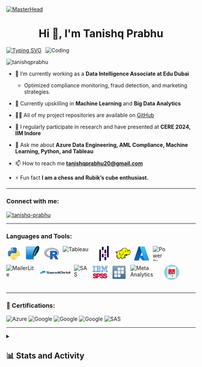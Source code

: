 [![MasterHead](https://visme.co/blog/wp-content/uploads/2019/10/animated-presentation-software-header.gif)]()

<h1 align="center">Hi 👋, I'm Tanishq Prabhu</h1>
<a href="https://git.io/typing-svg"><img src="https://readme-typing-svg.demolab.com?font=Sixtyfour&size=31&pause=1000&color=8149FF&background=6E40FF00&center=true&vCenter=true&width=2450&height=125&lines=Data+Intelligence+Associate+and+Azure+Data+Engineer;Specializing+in+AML%2C+Cybersecurity%2C+and+Risk+management;Expertise+in+Python%2C+SQL%2C+R%2C+and+advanced+analytics+tools+like+Tableau+and+SAS" alt="Typing SVG" /></a>
<img align="right" alt="Coding" width="400" src="https://miro.medium.com/max/680/0*7Q3yvSIv_t0ioJ-Z.gif"/>

<p align="left"> <img src="https://komarev.com/ghpvc/?username=tanishqprabhu&label=Profile%20views&color=0e75b6&style=flat" alt="tanishqprabhu" /> </p>

- 🔭 I’m currently working as a **Data Intelligence Associate at Edu Dubai** 
  - Optimized compliance monitoring, fraud detection, and marketing strategies.

- 🌱 Currently upskilling in **Machine Learning** and **Big Data Analytics**

- 👨‍💻 All of my project repositories are available on [GitHub](https://github.com/your-github-username)

- 📝 I regularly participate in research and have presented at **CERE 2024, IIM Indore**

- 💬 Ask me about **Azure Data Engineering, AML Compliance, Machine Learning, Python, and Tableau**

- 📫 How to reach me **tanishqprabhu20@gmail.com**

- ⚡ Fun fact **I am a chess and Rubik’s cube enthusiast.**

---

<h3 align="left">Connect with me:</h3>
<p align="left">
<a href="https://linkedin.com/in/your-linkedin-profile" target="blank"><img align="center" src="https://raw.githubusercontent.com/rahuldkjain/github-profile-readme-generator/master/src/images/icons/Social/linked-in-alt.svg" alt="tanishq-prabhu" height="30" width="40" /></a>
</p>

---

<h3 align="left">Languages and Tools:</h3>
<p align="left" style="display: flex; flex-wrap: wrap; gap: 10px;">
  <img src="https://raw.githubusercontent.com/devicons/devicon/master/icons/python/python-original.svg" alt="Python" width="40" height="40"/>
  <img src="https://raw.githubusercontent.com/devicons/devicon/master/icons/sqlite/sqlite-original.svg" alt="SQL" width="40" height="40"/>
  <img src="https://raw.githubusercontent.com/devicons/devicon/master/icons/r/r-original.svg" alt="R" width="40" height="40"/>
  <img src="https://upload.wikimedia.org/wikipedia/commons/4/4b/Tableau_Logo.png" alt="Tableau" width="80" height="40"/>
  <img src="https://raw.githubusercontent.com/devicons/devicon/master/icons/pandas/pandas-original.svg" alt="Pandas" width="40" height="40"/>
  <img src="https://raw.githubusercontent.com/devicons/devicon/master/icons/hadoop/hadoop-original.svg" alt="Hadoop" width="40" height="40"/>
  <img src="https://raw.githubusercontent.com/devicons/devicon/master/icons/azure/azure-original.svg" alt="Azure" width="40" height="40"/>
  <img src="https://upload.wikimedia.org/wikipedia/commons/c/cf/New_Power_BI_Logo.svg" alt="Power BI" width="40" height="40"/>
  <img src="https://upload.wikimedia.org/wikipedia/commons/5/5e/MailerLite_Logo.svg" alt="MailerLite" width="80" height="60"/>
  <img src="https://github.com/tanishq-ctrl/tanishq-ctrl/blob/main/sendgrid-svgrepo-com.svg" alt="SendGrid" width="80" height="40"/>
  <img src="https://upload.wikimedia.org/wikipedia/commons/1/10/SAS_logo_horiz.svg" alt="SAS" width="40" height="40"/>
  <img src="https://raw.githubusercontent.com/devicons/devicon/master/icons/spss/spss-original.svg" alt="SPSS" width="40" height="40"/>
  <img src="https://github.com/tanishq-ctrl/tanishq-ctrl/blob/main/stata-svgrepo-com.svg" alt="Stata" width="40" height="40"/>
  <img src="https://upload.wikimedia.org/wikipedia/commons/7/7b/Meta_Platforms_Inc._logo.svg" alt="Meta Analytics" width="80" height="40"/>
  <img src="https://github.com/tanishq-ctrl/tanishq-ctrl/blob/main/statistics-youtube-svgrepo-com.svg" alt="YouTube Analytics" width="40" height="40"/>
</p>


---

### 🔖 Certifications:
<p align="left">
  <img src="https://www.datahai.co.uk/wp-content/uploads/2021/05/azure-data-engineer-associate-600x600-1.png" alt="Azure" width="50" height="50"/>
  <img src="https://images.credly.com/size/680x680/images/7abb071f-772a-46fe-a899-5a11699a62dc/GCC_badge_DA_1000x1000.png" alt="Google" width="50" height="50"/>
  <img src="https://images.credly.com/size/680x680/images/a34119f2-402f-4443-8555-ccfe2520f1df/GCC_badge_PGM_1000x1000.png" alt="Google" width="50" height="50"/>
  <img src="https://images.credly.com/size/680x680/images/941fa490-a052-46ae-beff-1ac8e55c117f/image.png" alt="Google" width="50" height="50"/>
  <img src="https://www.sas.com/ro_ro/training/programs/sas-digital-badges/_jcr_content/par/styledcontainer_ac44/par/styledcontainer_21ef/par/image.img.png/1513081715543.png" alt="SAS" width="50" height="50"/>
</p>

---

<details> 
  <summary><h2>📊 Stats and Activity</h2></summary>

  <h3>🔥 Streak Stats</h3>

  <!-- GitHub Readme Streak Stats - https://github.com/DenverCoder1/github-readme-streak-stats -->
  <p>
    <a href="https://github.com/DenverCoder1/github-readme-streak-stats">
      <!-- Use https://streak-stats.demolab.com or self-host with your own Vercel app - visit https://git.io/streak-stats for instructions -->
      <img title="🔥 Get streak stats for your profile at git.io/streak-stats" alt="tanishq-ctrl's streak" src="https://github-readme-streak-stats-eight.vercel.app/?user=tanishq-ctrl&theme=monokai-metallian&hide_border=true&short_numbers=true"/>
    </a>
    <p>🔥 Get streak stats for your profile at <a href="https://git.io/streak-stats">git.io/streak-stats</a></p>
  </p>

  <h3>💻 GitHub Profile Stats</h3>

  <!-- https://github.com/anuraghazra/github-readme-stats -->

  <a href="https://github.com/anuraghazra/github-readme-stats"><img alt="tanishq-ctrl's Github Stats" src="https://denvercoder1-github-readme-stats.vercel.app/api/?username=tanishq-ctrl&show_icons=true&include_all_commits=true&count_private=true&theme=react&hide_border=true&bg_color=1F222E&title_color=F85D7F&icon_color=F8D866" height="192px"/></a>
  <a href="https://github.com/anuraghazra/github-readme-stats"><img alt="tanishq-ctrl's Top Languages" src="https://denvercoder1-github-readme-stats.vercel.app/api/top-langs/?username=tanishq-ctrl&langs_count=8&layout=compact&theme=react&hide_border=true&bg_color=1F222E&title_color=F85D7F&icon_color=F8D866&hide=Jupyter%20Notebook,Roff" height="192px"/></a>
  <br/>

  <b>Note:</b> Top languages is only a metric of the languages my public code consists of and doesn't reflect experience or skill level.
  
  <!-- https://github.com/ashutosh00710/github-readme-activity-graph -->

  <a href="https://github.com/ashutosh00710/github-readme-activity-graph"><img alt="tanishq-ctrl's Activity Graph" src="https://github-readme-activity-graph.vercel.app/graph/?username=tanishq-ctrl&bg_color=1F222E&color=F8D866&line=F85D7F&point=FFFFFF&hide_border=true" /></a>
</details>


